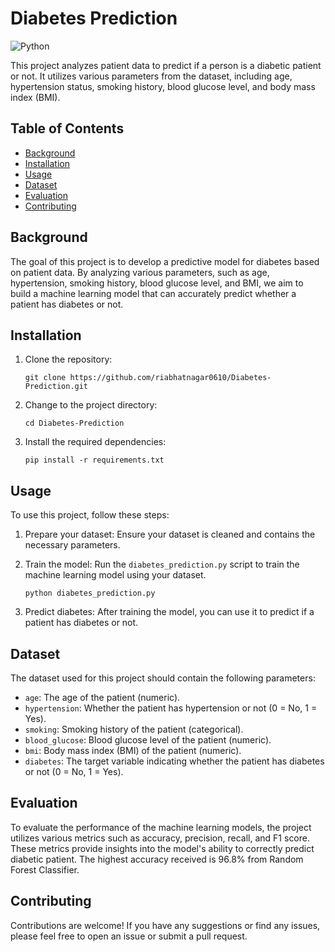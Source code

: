 # Diabetes Prediction

![Python](https://img.shields.io/badge/Python-3.7%20%7C%203.8-blue)

This project analyzes patient data to predict if a person is a diabetic patient or not. It utilizes various parameters from the dataset, including age, hypertension status, smoking history, blood glucose level, and body mass index (BMI).

## Table of Contents
- [Background](#background)
- [Installation](#installation)
- [Usage](#usage)
- [Dataset](#dataset)
- [Evaluation](#evaluation)
- [Contributing](#contributing)

## Background

The goal of this project is to develop a predictive model for diabetes based on patient data. By analyzing various parameters, such as age, hypertension, smoking history, blood glucose level, and BMI, we aim to build a machine learning model that can accurately predict whether a patient has diabetes or not.

## Installation

1. Clone the repository:

   ```shell
   git clone https://github.com/riabhatnagar0610/Diabetes-Prediction.git
   ```

2. Change to the project directory:

   ```shell
   cd Diabetes-Prediction
   ```

3. Install the required dependencies:

   ```shell
   pip install -r requirements.txt
   ```

## Usage

To use this project, follow these steps:

1. Prepare your dataset: Ensure your dataset is cleaned and contains the necessary parameters.

2. Train the model: Run the `diabetes_prediction.py` script to train the machine learning model using your dataset.

   ```shell
   python diabetes_prediction.py
   ```

3. Predict diabetes: After training the model, you can use it to predict if a patient has diabetes or not.

## Dataset

The dataset used for this project should contain the following parameters:

- `age`: The age of the patient (numeric).
- `hypertension`: Whether the patient has hypertension or not (0 = No, 1 = Yes).
- `smoking`: Smoking history of the patient (categorical).
- `blood_glucose`: Blood glucose level of the patient (numeric).
- `bmi`: Body mass index (BMI) of the patient (numeric).
- `diabetes`: The target variable indicating whether the patient has diabetes or not (0 = No, 1 = Yes).

## Evaluation
To evaluate the performance of the machine learning models, the project utilizes various metrics such as accuracy, precision, recall, and F1 score. These metrics provide insights into the model's ability to correctly predict diabetic patient.
The highest accuracy received is 96.8% from Random Forest Classifier.

## Contributing

Contributions are welcome! If you have any suggestions or find any issues, please feel free to open an issue or submit a pull request.
